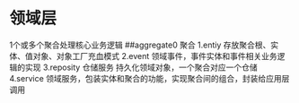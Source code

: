 # 领域层
1个或多个聚合处理核心业务逻辑
##aggregate0 聚合
1.entiy 存放聚合根、实体、值对象、对象工厂充血模式
2.event 领域事件，事件实体和事件相关业务逻辑的实现
3.reposity 仓储服务 持久化领域对象，一个聚合对应一个仓储
4.service  领域服务，包装实体和聚合的功能，实现聚合间的组合，封装给应用层调用